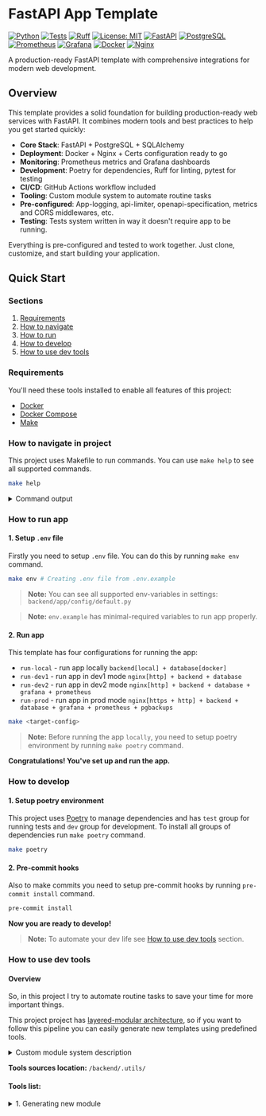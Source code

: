 # FastAPI App Template

[![Python](https://img.shields.io/badge/Python-3.12+-3776AB.svg?style=flat&logo=python&logoColor=white)](https://www.python.org)
[![Tests](https://github.com/peplxx/fast-template/actions/workflows/main.yaml/badge.svg)](https://github.com/peplxx/fast-template/actions/workflows/main.yaml)
[![Ruff](https://img.shields.io/endpoint?url=https://raw.githubusercontent.com/astral-sh/ruff/main/assets/badge/v2.json)](https://github.com/astral-sh/ruff)
[![License: MIT](https://img.shields.io/badge/License-MIT-yellow.svg)](https://opensource.org/licenses/MIT)
[![FastAPI](https://img.shields.io/badge/FastAPI-009688.svg?style=flat&logo=FastAPI&logoColor=white)](https://fastapi.tiangolo.com)
[![PostgreSQL](https://img.shields.io/badge/PostgreSQL-336791.svg?style=flat&logo=postgresql&logoColor=white)](https://www.postgresql.org)
[![Prometheus](https://img.shields.io/badge/Prometheus-E6522C.svg?style=flat&logo=prometheus&logoColor=white)](https://prometheus.io)
[![Grafana](https://img.shields.io/badge/Grafana-F46800.svg?style=flat&logo=grafana&logoColor=white)](https://grafana.com)
[![Docker](https://img.shields.io/badge/Docker-0096ED.svg?style=flat&logo=docker&logoColor=white)](https://www.docker.com)
[![Nginx](https://img.shields.io/badge/Nginx-009639.svg?style=flat&logo=nginx&logoColor=white)](https://nginx.org)

A production-ready FastAPI template with comprehensive integrations for modern web development.

## Overview

This template provides a solid foundation for building production-ready web services with FastAPI. It combines modern tools and best practices to help you get started quickly:

- **Core Stack**: FastAPI + PostgreSQL + SQLAlchemy
- **Deployment**: Docker + Nginx + Certs configuration ready to go
- **Monitoring**: Prometheus metrics and Grafana dashboards
- **Development**: Poetry for dependencies, Ruff for linting, pytest for testing
- **CI/CD**: GitHub Actions workflow included
- **Tooling**: Custom module system to automate routine tasks
- **Pre-configured**: App-logging, api-limiter, openapi-specification, metrics and CORS middlewares, etc.
- **Testing**: Tests system written in way it doesn't require app to be running.

Everything is pre-configured and tested to work together. Just clone, customize, and start building your application.

## Quick Start

### Sections
1. [Requirements](#requirements)
2. [How to navigate](#how-to-navigate-in-project)
3. [How to run](#how-to-run-app)
4. [How to develop](#how-to-develop)
5. [How to use dev tools](#how-to-use-dev-tools)

### Requirements

You'll need these tools installed to enable all features of this project:

- [Docker](https://docs.docker.com/get-docker/)
- [Docker Compose](https://docs.docker.com/compose/install/)
- [Make](https://www.gnu.org/software/make/)

### How to navigate in project

This project uses Makefile to run commands. You can use `make help` to see all supported commands.

```bash
make help
```

<details>
<summary>Command output</summary>

```bash
Usage: make [target] ...

Usage:
  make <target>

Targets:
Database:
  psql                 Connect to database via psql
  run-db               Run database container [docker-compose.yaml]
  migrate              Apply migrations
  revision             Create new revision

Environment:
  env                  Create .env file from .env.example

Generators:
  gen-ssl              SSL key and certificate to ./certs directory
  gen-hex32            Generate random hex string of 32 characters
  module               Generate a new module with the given name, description (eg. make module name=users description="Users management module")

Help:
  help                 Show this help

Run:
  run-local            Run app in local mode (backend(local) + database(docker))                         [docker-compose.yaml]
  run-dev1             Run app in dev1 mode  (nginx(http) + backend + database)                          [docker-compose.yaml]
  run-dev2             Run app in dev2 mode  (nginx(http) + backend + database + graphana + prometheus)  [docker-compose.yaml]
  run-prod             Run app in prod mode  (nginx(https) + backend + database + graphana + prometheus) [docker-compose-prod.yaml]

Tests:
  test                 Run tests
```

</details>

### How to run app

#### 1. Setup `.env` file
Firstly you need to setup `.env` file. You can do this by running `make env` command.

```bash
make env # Creating .env file from .env.example
```

> **Note:** You can see all supported env-variables in settings: `backend/app/config/default.py`

> **Note:** `env.example` has minimal-required variables to run app properly.


#### 2. Run app
This template has four configurations for running the app:

- `run-local` - run app locally `backend[local] + database[docker]`
- `run-dev1` - run app in dev1 mode `nginx[http] + backend + database`
- `run-dev2` - run app in dev2 mode `nginx[http] + backend + database + grafana + prometheus`
- `run-prod` - run app in prod mode `nginx[https + http] + backend + database + grafana + prometheus + pgbackups`

```bash
make <target-config>
```
> **Note:** Before running the app `locally`, you need to setup poetry environment by running `make poetry` command.

**Congratulations! You've set up and run the app.**


### How to develop

#### 1. Setup poetry environment
This project uses [Poetry](https://python-poetry.org/) to manage dependencies and has `test` group for running tests and `dev` group for development.
To install all groups of dependencies run `make poetry` command.
```bash
make poetry
```

#### 2. Pre-commit hooks
Also to make commits you need to setup pre-commit hooks by running `pre-commit install` command.
```bash
pre-commit install
```

**Now you are ready to develop!**

> **Note:** To automate your dev life see [How to use dev tools](#how-to-use-dev-tools) section.

### How to use dev tools

#### Overview
So, in this project I try to automate routine tasks to save your time for more important things.

This project project has [layered-modular architecture](https://www.oreilly.com/library/view/software-architecture-patterns/9781491971437/ch01.html), so if you want to follow this pipeline you can easily generate new templates using predefined tools.

<details>
<summary>Custom module system description</summary>
Modules in this project use base classes to automatically resolve module metadata like TESTSUITES, ROUTERS, TAGS and EXPORTS, as well as provide a brief description of each module's functionality.

</details>

**Tools sources location:** `/backend/.utils/`

#### Tools list:
<details>
<summary>1. Generating new module</summary>

#### 1. Generate new module
To generate new module you can use `make module` command. 

This command will generate new module with the given name and description, also it will setup a testsuite for this module in `backend/tests/testsuites/{module-name}` directory.

```bash
make module name=<module-name> description=<module-description>
```
> **Note:** Also you can use `module` target with only name argument to generate module.
>```bash
>make module name=<module-name>
>```
> But in this case program will ask you to enter description interactively.

Also tool checks for existing module with the same name and will not allow to override it without your confirmation. 
> **Note:** Empty named modules are not allowed!

You can check Mako templates in `backend/.utils/templates/module` directory.

#### 2. Import module

After you need to import module in `backend/app/src/modules/__init__.py` file manually.
> **Note:** Not imported modules will not be loaded, same thing with tests (testsuites will be imported with module automatically)!

#### 3. Ready to go!

Now you can start developing your module in `backend/app/src/modules/{module-name}` directory.

And tests in `backend/tests/testsuites/{module-name}` directory.

</details>
